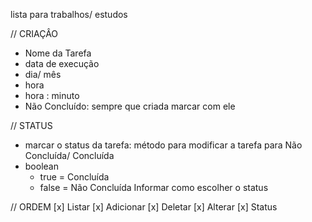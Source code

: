 lista para trabalhos/ estudos

// CRIAÇÂO
- Nome da Tarefa
- data de execução
 - dia/ mês
- hora
 - hora : minuto
- Não Concluído: sempre que criada marcar com ele

// STATUS
- marcar o status da tarefa:
método para modificar a tarefa para Não Concluída/ Concluída
- boolean
  - true = Concluída
  - false = Não Concluída
Informar como escolher o status

// ORDEM
[x] Listar
[x] Adicionar
[x] Deletar
[x] Alterar
[x] Status